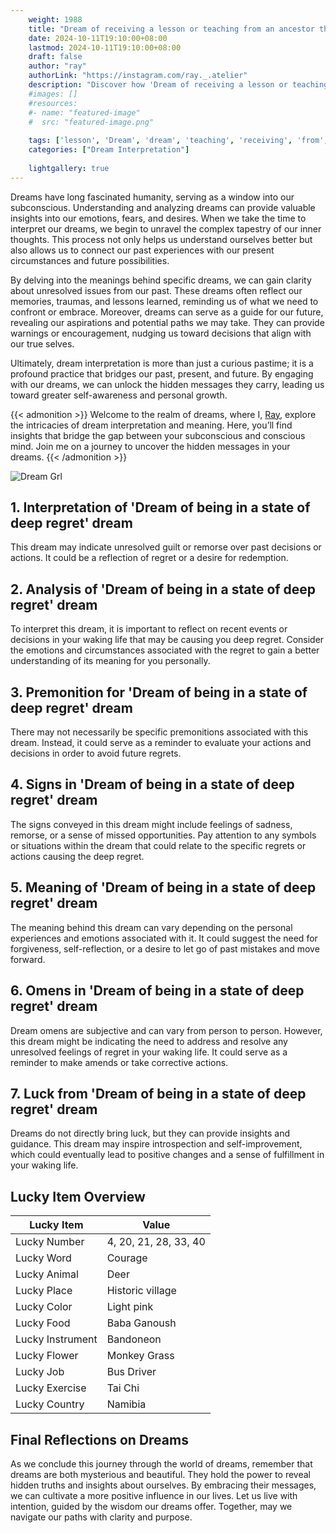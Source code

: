 ```yaml
---
    weight: 1988
    title: "Dream of receiving a lesson or teaching from an ancestor through a dream."  # Assuming 'title' column exists
    date: 2024-10-11T19:10:00+08:00
    lastmod: 2024-10-11T19:10:00+08:00
    draft: false
    author: "ray"
    authorLink: "https://instagram.com/ray._.atelier"
    description: "Discover how 'Dream of receiving a lesson or teaching from an ancestor through a dream.' can interpret your future and uncover its significant meanings in your life."
    #images: []
    #resources:
    #- name: "featured-image"
    #  src: "featured-image.png"
    
    tags: ['lesson', 'Dream', 'dream', 'teaching', 'receiving', 'from', 'ancestor', 'an']
    categories: ["Dream Interpretation"]
    
    lightgallery: true
---
```

    
Dreams have long fascinated humanity, serving as a window into our subconscious. Understanding and analyzing dreams can provide valuable insights into our emotions, fears, and desires. When we take the time to interpret our dreams, we begin to unravel the complex tapestry of our inner thoughts. This process not only helps us understand ourselves better but also allows us to connect our past experiences with our present circumstances and future possibilities.

By delving into the meanings behind specific dreams, we can gain clarity about unresolved issues from our past. These dreams often reflect our memories, traumas, and lessons learned, reminding us of what we need to confront or embrace. Moreover, dreams can serve as a guide for our future, revealing our aspirations and potential paths we may take. They can provide warnings or encouragement, nudging us toward decisions that align with our true selves.

Ultimately, dream interpretation is more than just a curious pastime; it is a profound practice that bridges our past, present, and future. By engaging with our dreams, we can unlock the hidden messages they carry, leading us toward greater self-awareness and personal growth.

{{< admonition >}}
Welcome to the realm of dreams, where I, [Ray](https://instagram.com/ray._.atelier), explore the intricacies of dream interpretation and meaning. Here, you’ll find insights that bridge the gap between your subconscious and conscious mind. Join me on a journey to uncover the hidden messages in your dreams.
{{< /admonition >}}

![Dream Grl](https://cdn.pixabay.com/photo/2017/11/02/03/35/gothic-2910057_1280.jpg "Dream Grl")

## 1. Interpretation of 'Dream of being in a state of deep regret' dream
 This dream may indicate unresolved guilt or remorse over past decisions or actions. It could be a reflection of regret or a desire for redemption.

## 2. Analysis of 'Dream of being in a state of deep regret' dream
 To interpret this dream, it is important to reflect on recent events or decisions in your waking life that may be causing you deep regret. Consider the emotions and circumstances associated with the regret to gain a better understanding of its meaning for you personally.

## 3. Premonition for 'Dream of being in a state of deep regret' dream
 There may not necessarily be specific premonitions associated with this dream. Instead, it could serve as a reminder to evaluate your actions and decisions in order to avoid future regrets.

## 4. Signs in 'Dream of being in a state of deep regret' dream
 The signs conveyed in this dream might include feelings of sadness, remorse, or a sense of missed opportunities. Pay attention to any symbols or situations within the dream that could relate to the specific regrets or actions causing the deep regret.

## 5. Meaning of 'Dream of being in a state of deep regret' dream
 The meaning behind this dream can vary depending on the personal experiences and emotions associated with it. It could suggest the need for forgiveness, self-reflection, or a desire to let go of past mistakes and move forward.

## 6. Omens in 'Dream of being in a state of deep regret' dream
 Dream omens are subjective and can vary from person to person. However, this dream might be indicating the need to address and resolve any unresolved feelings of regret in your waking life. It could serve as a reminder to make amends or take corrective actions.

## 7. Luck from 'Dream of being in a state of deep regret' dream
 Dreams do not directly bring luck, but they can provide insights and guidance. This dream may inspire introspection and self-improvement, which could eventually lead to positive changes and a sense of fulfillment in your waking life.

## Lucky Item Overview
| Lucky Item          | Value              |
|---------------|--------------------|
| Lucky Number        | 4, 20, 21, 28, 33, 40  |
| Lucky Word          | Courage |
| Lucky Animal        | Deer |
| Lucky Place         | Historic village     |
| Lucky Color         | Light pink     |
| Lucky Food          | Baba Ganoush      |
| Lucky Instrument    | Bandoneon |
| Lucky Flower        | Monkey Grass    |
| Lucky Job           | Bus Driver       |
| Lucky Exercise      | Tai Chi  |
| Lucky Country       | Namibia    |


##  Final Reflections on Dreams

As we conclude this journey through the world of dreams, remember that dreams are both mysterious and beautiful. They hold the power to reveal hidden truths and insights about ourselves. By embracing their messages, we can cultivate a more positive influence in our lives. Let us live with intention, guided by the wisdom our dreams offer. Together, may we navigate our paths with clarity and purpose.
